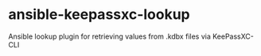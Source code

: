 # ansible-keepassxc-lookup
Ansible lookup plugin for retrieving values from .kdbx files via KeePassXC-CLI 
